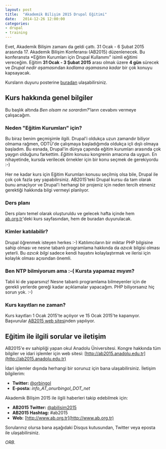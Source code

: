 ```yaml
---
layout: post
title:  "Akademik Bilişim 2015 Drupal Eğitimi"
date:   2014-12-26 12:00:00
categories:
- drupal
- training
---
```

Evet, Akademik Bilişim zamanı da geldi çattı. 31 Ocak - 6 Şubat 2015 arasında 17. Akademik Bilişim Konferansı (AB2015) düzenlenecek. Bu konferansta *Eğitim Kurumları için Drupal Kullanımı" isimli eğitimi vereceğim. Eğitim **31 Ocak - 3 Şubat 2015** arası olmak üzere **4 gün** sürecek ve *Drupal nedir aşaması*ndan *kodlama aşamasına kadar* bir çok konuyu kapsayacak.

Kursların duyuru posterine [buradan](/files/ab2015-kurslar.pdf) ulaşabilirsiniz. 

## Kurs hakkında genel bilgiler

Bu başlık altında *Ben olsam ne sorardım?*'ların cevabını vermeye çalışacağım.

### Neden "Eğitim Kurumları" için?

Bu biraz benim geçmişimle ilgili. Drupal'i oldukça uzun zamandır biliyor olmama rağmen, ODTÜ'de çalışmaya başladığımda oldukça içli dışlı olmaya başladım. Bu esnada, Drupal'in dünya çapında eğitim kurumları arasında çok yaygın olduğunu farkettim. *Eğitim* konusu kongrenin amacına da uygun. En nihayetinde, kursda verilecek örnekler için bir konu seçmek de gerekiyordu :-)

Her ne kadar kurs için Eğitim Kurumları konusu seçilmiş olsa bile, Drupal ile çok çok fazla şey yapabilirsiniz. AB2015'teki Drupal kursu da tam olarak bunu amaçlıyor ve Drupal'i herhangi bir projeniz için neden tercih etmeniz gerektiği hakkında bilgi vermeyi planlıyor.

### Ders planı

Ders planı temel olarak oluşturuldu ve gelecek hafta içinde hem [ab.org.tr](http://ab.org.tr/ab15/Kurs/164.html)'deki kurs sayfasından, hem de buradan duyurulacak.

### Kimler katılabilir?

Drupal öğrenmek isteyen herkes :-) Katılımcıların bir miktar PHP bilgisine sahip olması ve nesne tabanlı programlama hakkında da *azıcık* bilgisi olması yeterli. Bu *azıcık bilgi* sadece kendi hayatını kolaylaştırmak ve ilerisi için kolaylık olması açısından önemli.

### Ben NTP bilmiyorum ama :-( Kursta yapamaz mıyım?

Tabii ki de yaparsınız! Nesne tabanlı programlama bilmeyenler için de gerekli yerlerde gereği kadar açıklamalar yapacağım. PHP biliyorsanız hiç sorun yok. :-)

### Kurs kayıtları ne zaman?

Kurs kayıtları 1 Ocak 2015'te açılıyor ve 15 Ocak 2015'te kapanıyor. Başvurular [AB2015 web sitesi](http://ab2015.anadolu.edu.tr)nden yapılıyor.

## Eğitim ile ilgili sorular ve iletişim

AB2015'e ev sahipliği yapan okul Anadolu Üniversitesi. Kongre hakkında tüm bilgiler ve idari işlemler için web sitesi: [http://ab2015.anadolu.edu.tr](http://ab2015.anadolu.edu.tr)

İdari işlemler dışında herhangi bir sorunuz için bana ulaşabilirsiniz. İletişim bilgilerim:

* **Twitter:** [@orbingol](https://twitter.com/orbingol)
* **E-posta:** *info_AT_onurbingol_DOT_net*

Akademik Bilişim 2015 ile ilgili haberleri takip edebilmek için:

* **AB2015 Twitter:** [@abilisim2015](https://twitter.com/abilisim2015)
* **AB2015 Hashtag:** #ab2015
* **Web:** [http://www.ab.org.tr](http://www.ab.org.tr)

Sorularınız olursa bana aşağıdaki Disqus kutusundan, Twitter veya eposta ile ulaşabilirsiniz.

*ORB.*



